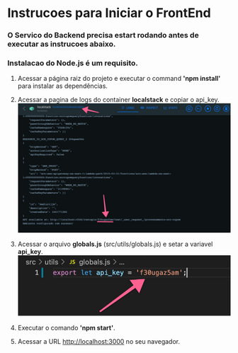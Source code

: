 # Instrucoes para Iniciar o FrontEnd

### O Servico do Backend precisa estart rodando antes de executar as instrucoes abaixo.

### Instalacao do **Node.js** é um requisito.

1. Acessar a página raiz do projeto e executar o command **'npm install'** para instalar as dependências.

2. Acessar a pagina de logs do container **localstack** e copiar o api_key.
![](api_key.jpg)

3. Acessar o arquivo **globals.js** (src/utils/globals.js) e setar a variavel **api_key**.
![](api_key_var.jpg)

4. Executar o comando **'npm start'**.


5. Acessar a URL [http://localhost:3000](http://localhost:3000) no seu navegador.